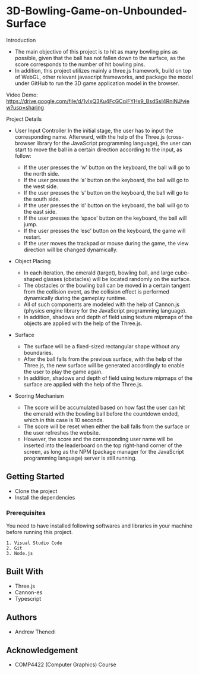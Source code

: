 # 3D-Bowling-Game-on-Unbounded-Surface

Introduction
* The main objective of this project is to hit as many bowling pins as possible, given that
the ball has not fallen down to the surface, as the score corresponds to the number of hit bowling
pins. 
* In addition, this project utilizes mainly a three.js framework, build on top of WebGL,
other relevant javascript frameworks, and package the model under GitHub to run the
3D game application model in the browser.

Video Demo: https://drive.google.com/file/d/1vIxQ3Ku4FcGCqiFYHs9_BsdSsI4RniNJ/view?usp=sharing

Project Details 
* User Input Controller
In the initial stage, the user has to input the corresponding name. Afterward, with the help of the Three.js (cross-browser library for the JavaScript programming language), the user can start to move the ball in a certain direction according to the input, as follow:
  * If the user presses the ‘w’ button on the keyboard, the ball will go to the north side.
  * If the user presses the ‘a’ button on the keyboard, the ball will go to the west side.
  * If the user presses the ‘s’ button on the keyboard, the ball will go to the south side.
  * If the user presses the ‘d’ button on the keyboard, the ball will go to the east side.
  * If the user presses the ‘space’ button on the keyboard, the ball will jump.
  * If the user presses the ‘esc’ button on the keyboard, the game will restart.
  * If the user moves the trackpad or mouse during the game, the view direction will be changed dynamically.

* Object Placing
  * In each iteration, the emerald (target), bowling ball, and large cube-shaped glasses (obstacles) will be located randomly on the surface. 
  * The obstacles or the bowling ball can be moved in a certain tangent from the collision event, as the collision effect is performed dynamically during the gameplay runtime. 
  * All of such components are modeled with the help of Cannon.js (physics engine library for the JavaScript programming language). 
  * In addition, shadows and depth of field using texture mipmaps of the objects are applied with the help of the Three.js.

* Surface
  * The surface will be a fixed-sized rectangular shape without any boundaries.
  * After the ball falls from the previous surface, with the help of the Three.js, the new surface will be generated accordingly to enable the user to play the game again.
  * In addition, shadows and depth of field using texture mipmaps of the surface are applied with the help of the Three.js.

* Scoring Mechanism
  * The score will be accumulated based on how fast the user can hit the emerald with the bowling ball before the countdown ended, which in this case is 10 seconds.
  * The score will be reset when either the ball falls from the surface or the user refreshes the website.
  * However, the score and the corresponding user name will be inserted into the leaderboard on the top right-hand corner of the screen, as long as the NPM (package manager for the JavaScript programming language) server is still running.

## Getting Started

* Clone the project
* Install the dependencies 

### Prerequisites

You need to have installed following softwares and libraries in your machine before running this project.

```
1. Visual Studio Code
2. Git
3. Node.js
```

## Built With

* Three.js
* Cannon-es
* Typescript

## Authors

* Andrew Thenedi

## Acknowledgement
* COMP4422 (Computer Graphics) Course
